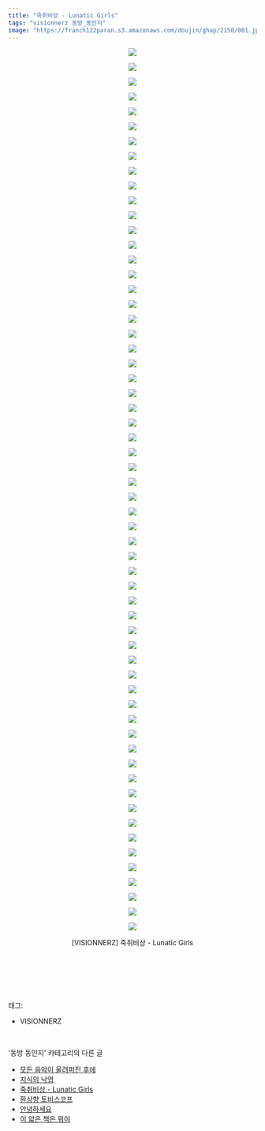 ```yaml
---
title: "죽취비상 - Lunatic Girls"
tags: "visionnerz 동방_동인지"
image: "https://franch122paran.s3.amazonaws.com/doujin/ghap/2150/001.jpg"
---
```

<div class="article">
<p style="text-align: center; clear: none; float: none;"><img src="{{ site.imgserver7 }}/ghap/2150/001.jpg"/></p>
<p style="text-align: center; clear: none; float: none;"><img src="{{ site.imgserver7 }}/ghap/2150/002.jpg"/></p>
<p style="text-align: center; clear: none; float: none;"><img src="{{ site.imgserver7 }}/ghap/2150/003.jpg"/></p>
<p style="text-align: center; clear: none; float: none;"><img src="{{ site.imgserver7 }}/ghap/2150/004.jpg"/></p>
<p style="text-align: center; clear: none; float: none;"><img src="{{ site.imgserver7 }}/ghap/2150/005.jpg"/></p>
<p style="text-align: center; clear: none; float: none;"><img src="{{ site.imgserver7 }}/ghap/2150/006.jpg"/></p>
<p style="text-align: center; clear: none; float: none;"><img src="{{ site.imgserver7 }}/ghap/2150/007.jpg"/></p>
<p style="text-align: center; clear: none; float: none;"><img src="{{ site.imgserver7 }}/ghap/2150/008.jpg"/></p>
<p style="text-align: center; clear: none; float: none;"><img src="{{ site.imgserver7 }}/ghap/2150/009.jpg"/></p>
<p style="text-align: center; clear: none; float: none;"><img src="{{ site.imgserver7 }}/ghap/2150/010.jpg"/></p>
<p style="text-align: center; clear: none; float: none;"><img src="{{ site.imgserver7 }}/ghap/2150/011.jpg"/></p>
<p style="text-align: center; clear: none; float: none;"><img src="{{ site.imgserver7 }}/ghap/2150/012.jpg"/></p>
<p style="text-align: center; clear: none; float: none;"><img src="{{ site.imgserver7 }}/ghap/2150/013.jpg"/></p>
<p style="text-align: center; clear: none; float: none;"><img src="{{ site.imgserver7 }}/ghap/2150/014.jpg"/></p>
<p style="text-align: center; clear: none; float: none;"><img src="{{ site.imgserver7 }}/ghap/2150/015.jpg"/></p>
<p style="text-align: center; clear: none; float: none;"><img src="{{ site.imgserver7 }}/ghap/2150/016.jpg"/></p>
<p style="text-align: center; clear: none; float: none;"><img src="{{ site.imgserver7 }}/ghap/2150/017.jpg"/></p>
<p style="text-align: center; clear: none; float: none;"><img src="{{ site.imgserver7 }}/ghap/2150/018.jpg"/></p>
<p style="text-align: center; clear: none; float: none;"><img src="{{ site.imgserver7 }}/ghap/2150/019.jpg"/></p>
<p style="text-align: center; clear: none; float: none;"><img src="{{ site.imgserver7 }}/ghap/2150/020.jpg"/></p>
<p style="text-align: center; clear: none; float: none;"><img src="{{ site.imgserver7 }}/ghap/2150/021.jpg"/></p>
<p style="text-align: center; clear: none; float: none;"><img src="{{ site.imgserver7 }}/ghap/2150/022.jpg"/></p>
<p style="text-align: center; clear: none; float: none;"><img src="{{ site.imgserver7 }}/ghap/2150/023.jpg"/></p>
<p style="text-align: center; clear: none; float: none;"><img src="{{ site.imgserver7 }}/ghap/2150/024.jpg"/></p>
<p style="text-align: center; clear: none; float: none;"><img src="{{ site.imgserver7 }}/ghap/2150/025.jpg"/></p>
<p style="text-align: center; clear: none; float: none;"><img src="{{ site.imgserver7 }}/ghap/2150/026.jpg"/></p>
<p style="text-align: center; clear: none; float: none;"><img src="{{ site.imgserver7 }}/ghap/2150/027.jpg"/></p>
<p style="text-align: center; clear: none; float: none;"><img src="{{ site.imgserver7 }}/ghap/2150/028.jpg"/></p>
<p style="text-align: center; clear: none; float: none;"><img src="{{ site.imgserver7 }}/ghap/2150/029.jpg"/></p>
<p style="text-align: center; clear: none; float: none;"><img src="{{ site.imgserver7 }}/ghap/2150/030.jpg"/></p>
<p style="text-align: center; clear: none; float: none;"><img src="{{ site.imgserver7 }}/ghap/2150/031.jpg"/></p>
<p style="text-align: center; clear: none; float: none;"><img src="{{ site.imgserver7 }}/ghap/2150/032.jpg"/></p>
<p style="text-align: center; clear: none; float: none;"><img src="{{ site.imgserver7 }}/ghap/2150/033.jpg"/></p>
<p style="text-align: center; clear: none; float: none;"><img src="{{ site.imgserver7 }}/ghap/2150/034.jpg"/></p>
<p style="text-align: center; clear: none; float: none;"><img src="{{ site.imgserver7 }}/ghap/2150/035.jpg"/></p>
<p style="text-align: center; clear: none; float: none;"><img src="{{ site.imgserver7 }}/ghap/2150/036.jpg"/></p>
<p style="text-align: center; clear: none; float: none;"><img src="{{ site.imgserver7 }}/ghap/2150/037.jpg"/></p>
<p style="text-align: center; clear: none; float: none;"><img src="{{ site.imgserver7 }}/ghap/2150/038.jpg"/></p>
<p style="text-align: center; clear: none; float: none;"><img src="{{ site.imgserver7 }}/ghap/2150/039.jpg"/></p>
<p style="text-align: center; clear: none; float: none;"><img src="{{ site.imgserver7 }}/ghap/2150/040.jpg"/></p>
<p style="text-align: center; clear: none; float: none;"><img src="{{ site.imgserver7 }}/ghap/2150/041.jpg"/></p>
<p style="text-align: center; clear: none; float: none;"><img src="{{ site.imgserver7 }}/ghap/2150/042.jpg"/></p>
<p style="text-align: center; clear: none; float: none;"><img src="{{ site.imgserver7 }}/ghap/2150/043.jpg"/></p>
<p style="text-align: center; clear: none; float: none;"><img src="{{ site.imgserver7 }}/ghap/2150/044.jpg"/></p>
<p style="text-align: center; clear: none; float: none;"><img src="{{ site.imgserver7 }}/ghap/2150/045.jpg"/></p>
<p style="text-align: center; clear: none; float: none;"><img src="{{ site.imgserver7 }}/ghap/2150/046.jpg"/></p>
<p style="text-align: center; clear: none; float: none;"><img src="{{ site.imgserver7 }}/ghap/2150/047.jpg"/></p>
<p style="text-align: center; clear: none; float: none;"><img src="{{ site.imgserver7 }}/ghap/2150/048.jpg"/></p>
<p style="text-align: center; clear: none; float: none;"><img src="{{ site.imgserver7 }}/ghap/2150/049.jpg"/></p>
<p style="text-align: center; clear: none; float: none;"><img src="{{ site.imgserver7 }}/ghap/2150/050.jpg"/></p>
<p style="text-align: center; clear: none; float: none;"><img src="{{ site.imgserver7 }}/ghap/2150/051.jpg"/></p>
<p style="text-align: center; clear: none; float: none;"><img src="{{ site.imgserver7 }}/ghap/2150/052.jpg"/></p>
<p style="text-align: center; clear: none; float: none;"><img src="{{ site.imgserver7 }}/ghap/2150/053.jpg"/></p>
<p style="text-align: center; clear: none; float: none;"><img src="{{ site.imgserver7 }}/ghap/2150/054.jpg"/></p>
<p style="text-align: center; clear: none; float: none;"><img src="{{ site.imgserver7 }}/ghap/2150/055.jpg"/></p>
<p style="text-align: center; clear: none; float: none;"><img src="{{ site.imgserver7 }}/ghap/2150/056.jpg"/></p>
<p style="text-align: center; clear: none; float: none;"><img src="{{ site.imgserver7 }}/ghap/2150/057.jpg"/></p>
<p style="text-align: center; clear: none; float: none;"><img src="{{ site.imgserver7 }}/ghap/2150/058.jpg"/></p>
<p style="text-align: center; clear: none; float: none;"><img src="{{ site.imgserver7 }}/ghap/2150/059.jpg"/></p>
<p style="text-align: center; clear: none; float: none;"><img src="{{ site.imgserver7 }}/ghap/2150/060.jpg"/></p>
<p style="text-align: center; clear: none; float: none;">[VISIONNERZ] 죽취비상 - Lunatic Girls</p>
<p style="text-align: center; clear: none; float: none;"><br/></p>
<p><br/></p>
</div><br/>
<div class="tagTrail">
<p>태그: </p>
<ul>
<li>VISIONNERZ</li>
</ul>
</div><br/>
<div class="another">
<p>'동방 동인지' 카테고리의 다른 글</p>
<ul>
<li><a href="/ghap_2153">모든 음악이 울려퍼진 후에</a></li>
<li><a href="/ghap_2152">지식의 낙엽</a></li>
<li><a href="/ghap_2150">죽취비상 - Lunatic Girls</a></li>
<li><a href="/ghap_2149">환상향 토비스코프</a></li>
<li><a href="/ghap_2148">안녕하세요</a></li>
<li><a href="/ghap_2147">이 얇은 책은 뭐야</a></li>
</ul>
</div><br/>
<div class="cb_module cb_fluid">
<div class="cb_wrt cb_profile">
</div><!-- commentList close -->
</div><br/>
